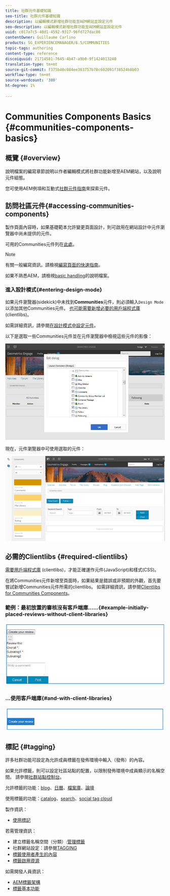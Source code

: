 ```yaml
---
title: 社群元件基礎知識
seo-title: 社群元件基礎知識
description: 以編輯模式新增社群功能至AEM網站並設定元件
seo-description: 以編輯模式新增社群功能至AEM網站並設定元件
uuid: c017a7c5-40d1-4592-9317-96fd727dac86
contentOwner: Guillaume Carlino
products: SG_EXPERIENCEMANAGER/6.5/COMMUNITIES
topic-tags: authoring
content-type: reference
discoiquuid: 21714581-7645-4b47-a9b0-9f1424013240
translation-type: tm+mt
source-git-commit: f375b40c084ee363757b78c602091f38524b8b03
workflow-type: tm+mt
source-wordcount: '380'
ht-degree: 1%

---
```



# Communities Components Basics {#communities-components-basics}

## 概覽 {#overview}

說明檔案的編寫章節說明以作者編輯模式將社群功能新增至AEM網站，以及說明元件組態。

您可使用AEM例項和互動式[社群元件指南](components-guide.md)來探索元件。

## 訪問社區元件{#accessing-communities-components}

製作頁面內容時，如果基礎範本允許變更頁面設計，則可啟用在網站設計中元件瀏覽器中尚未提供的元件。

可用的Communities元件列在[此處](author-communities.md#available-communities-components)。

>[!NOTE]
>
>有關一般編寫資訊，請檢視[編寫頁面的快速指南](../../help/sites-authoring/qg-page-authoring.md)。
>
>如果不熟悉AEM，請檢視[basic handling](../../help/sites-authoring/basic-handling.md)的說明檔案。

### 進入設計模式{#entering-design-mode}

如果元件瀏覽器(sidekick)中未找到&#x200B;**Communities**&#x200B;元件，則必須輸入`Design Mode`以添加其他Communities元件。 [也可能需要新增必要的用戶端程式庫](#required-clientlibs) (clientlibs)。

如需詳細資訊，請參閱[在設計模式中設定元件](../../help/sites-authoring/default-components-designmode.md)。

以下是選取一些Communities元件並在元件瀏覽器中檢視這些元件的影像：

![元件設計](assets/component-design.png)

現在，元件瀏覽器中可使用選取的元件：

![component-design1](assets/component-design1.png)

## 必需的Clientlibs {#required-clientlibs}

[需要用戶端程式庫](../../help/sites-developing/clientlibs.md) (clientlibs)，才能正確運作元件(JavaScript)和樣式(CSS)。

在將Communities元件新增至頁面時，如果結果是錯誤或非預期的外觀，首先要嘗試新增Communities元件所需的clientlibs。 如需詳細資訊，請參閱[Clientlibs for Communities Components](clientlibs.md)。

### 範例：最初放置的審核沒有客戶端庫……{#example-initially-placed-reviews-without-client-libraries}

![clientlibs1](assets/clientlibs1.png)

### ...使用客戶端庫{#and-with-client-libraries}

![clientlibs2](assets/clientlibs2.png)

## 標記 {#tagging}

許多社群功能可設定為允許成員標籤在發佈環境中輸入（發佈）的內容。

如果允許標籤，則可以設定社區站點的配置，以限制發佈環境中成員顯示的名稱空間。 請參閱[社群站點控制台](sites-console.md#tagging)。

允許標籤的功能：[blog](blog-feature.md)、[日曆](calendar.md)、[檔案庫](file-library.md)、[論壇](forum.md)

使用標籤的功能：[catalog](catalog.md)、[search](search.md)、[social tag cloud](tagcloud.md)

製作資訊：

* [使用標記](../../help/sites-authoring/tags.md)

若需管理資訊：

* 建立標籤名稱空間（分類）:[管理標籤](../../help/sites-administering/tags.md)
* 社群網站設定：請參閱[TAGGING](sites-console.md#tagging)
* [標籤使用者產生的內容](../../help/sites-authoring/tags.md)
* [標籤啟用資源](tag-resources.md)

如需開發人員資訊：

* [AEM標籤架構](../../help/sites-developing/framework.md)
* [標籤基本功能](tag.md)

